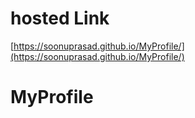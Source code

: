 # hosted Link

[https://soonuprasad.github.io/MyProfile/](https://soonuprasad.github.io/MyProfile/)

# MyProfile
